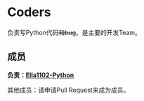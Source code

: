 # Coders
负责写Python代码~~和bug~~。是主要的开发Team。

## 成员
**负责：[Ella1102-Python](https://github.com/Ella1102-Python)**

其他成员：请申请Pull Request来成为成员。

